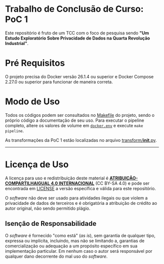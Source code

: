 # Trabalho de Conclusão de Curso: PoC 1

Este repositório é fruto de um TCC com o foco de pesquisa sendo **"Um Estudo Exploratório Sobre Privacidade de Dados na Quarta Revolução Industrial"**.

# Pré Requisitos

O projeto precisa do Docker versão 26.1.4 ou superior e Docker Compose 2.27.0 ou superior para funcionar de maneira correta.

# Modo de Uso

Todos os códigos podem ser consultados no [Makefile](https://github.com/Victor-Buendia/tcc_poc2/blob/main/Makefile) do projeto, sendo o próprio código a documentação de seu uso. Para executar o pipeline completo, altere os valores de volume em [`docker.env`](https://github.com/Victor-Buendia/tcc_poc2/blob/main/docker.env) e execute `make pipeline`.

As transformações da PoC 1 estão localizadas no arquivo [transform/__init__.py](https://github.com/Victor-Buendia/tcc_poc2/blob/main/emprego/transform/__init__.py).

---
# Licença de Uso

A licença para uso e redistribuição deste material é [**ATRIBUIÇÃO-COMPARTILHAIGUAL 4.0 INTERNACIONAL**](https://creativecommons.org/licenses/by-sa/4.0/deed.pt-br) (CC BY-SA 4.0) e pode ser encontrada em [LICENSE](https://github.com/Victor-Buendia/tcc_poc2?tab=MIT-1-ov-file) a versão específica e válida para este repositório.

O *software* não deve ser usado para atividades ilegais ou que violem a privacidade de dados de terceiros e é obrigatória a atribuição de crédito ao autor original, não sendo permitido plágio.

## Isenção de Responsabilidade

O *software* é fornecido "como está" (*as is*), sem garantia de qualquer tipo, expressa ou implícita, incluindo, mas não se limitando a, garantias de comercialização ou adequação a um propósito específico em sua implementação particular. Em nenhum caso o autor será responsável por qualquer dano decorrente do mal uso do *software*.